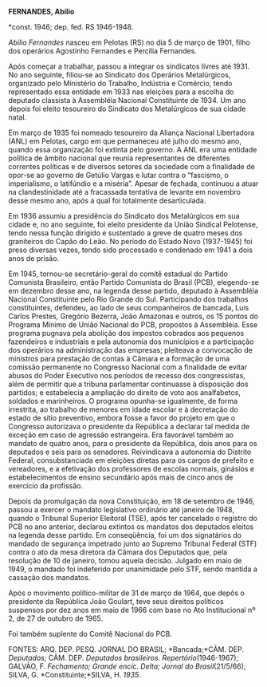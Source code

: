 **FERNANDES, Abílio**

\*const. 1946; dep. fed. RS 1946-1948.

*Abílio Fernandes* nasceu em Pelotas (RS) no dia 5 de março de 1901,
filho dos operários Agostinho Fernandes e Percília Fernandes.

Após começar a trabalhar, passou a integrar os sindicatos livres até
1931. No ano seguinte, filiou-se ao Sindicato dos Operários
Metalúrgicos, organizado pelo Ministério do Trabalho, Indústria e
Comércio, tendo representado essa entidade em 1933 nas eleições para a
escolha do deputado classista à Assembléia Nacional Constituinte de
1934. Um ano depois foi eleito tesoureiro do Sindicato dos Metalúrgicos
de sua cidade natal.

Em março de 1935 foi nomeado tesoureiro da Aliança Nacional Libertadora
(ANL) em Pelotas, cargo em que permaneceu até julho do mesmo ano, quando
essa organização foi extinta pelo governo. A ANL era uma entidade
política de âmbito nacional que reunia representantes de diferentes
correntes políticas e de diversos setores da sociedade com a finalidade
de opor-se ao governo de Getúlio Vargas e lutar contra o “fascismo, o
imperialismo, o latifúndio e a miséria”. Apesar de fechada, continuou a
atuar na clandestinidade até a fracassada tentativa de levante em
novembro desse mesmo ano, após a qual foi totalmente desarticulada.

Em 1936 assumiu a presidência do Sindicato dos Metalúrgicos em sua
cidade e, no ano seguinte, foi eleito presidente da União Sindical
Pelotense, tendo nessa função dirigido e sustentado a greve de quatro
meses dos graniteiros do Capão do Leão. No período do Estado Novo
(1937-1945) foi preso diversas vezes, tendo sido processado e condenado
em 1941 a dois anos de prisão.

Em 1945, tornou-se secretário-geral do comitê estadual do Partido
Comunista Brasileiro, então Partido Comunista do Brasil (PCB),
elegendo-se em dezembro desse ano, na legenda desse partido, deputado à
Assembléia Nacional Constituinte pelo Rio Grande do Sul. Participando
dos trabalhos constituintes, defendeu, ao lado de seus companheiros de
bancada, Luís Carlos Prestes, Gregório Bezerra, João Amazonas e outros,
os 15 pontos do Programa Mínimo de União Nacional do PCB, propostos à
Assembléia. Esse programa pugnava pela abolição dos impostos cobrados
aos pequenos fazendeiros e industriais e pela autonomia dos municípios e
a participação dos operários na administração das empresas; pleiteava a
convocação de ministros para prestação de contas à Câmara e a formação
de uma comissão permanente no Congresso Nacional com a finalidade de
evitar abusos do Poder Executivo nos períodos de recesso dos
congressistas, além de permitir que a tribuna parlamentar continuasse à
disposição dos partidos; e estabelecia a ampliação do direito de voto
aos analfabetos, soldados e marinheiros. O programa opunha-se
igualmente, de forma irrestrita, ao trabalho de menores em idade escolar
e à decretação do estado de sítio preventivo, embora fosse a favor do
projeto em que o Congresso autorizava o presidente da República a
declarar tal medida de exceção em caso de agressão estrangeira. Era
favorável também ao mandato de quatro anos, para o presidente da
República, dois anos para os deputados e seis para os senadores.
Reivindicava a autonomia do Distrito Federal, consubstanciada em
eleições diretas para os cargos de prefeito e vereadores, e a efetivação
dos professores de escolas normais, ginásios e estabelecimentos de
ensino secundário após mais de cinco anos de exercício da profissão.

Depois da promulgação da nova Constituição, em 18 de setembro de 1946,
passou a exercer o mandato legislativo ordinário até janeiro de 1948,
quando o Tribunal Superior Eleitoral (TSE), após ter cancelado o
registro do PCB no ano anterior, declarou extintos os mandatos dos
deputados eleitos na legenda desse partido. Em conseqüência, foi um dos
signatários do mandado de segurança impetrado junto ao Supremo Tribunal
Federal (STF) contra o ato da mesa diretora da Câmara dos Deputados que,
pela resolução de 10 de janeiro, tomou aquela decisão. Julgado em maio
de 1949, o mandado foi indeferido por unanimidade pelo STF, sendo
mantida a cassação dos mandatos.

Após o movimento político-militar de 31 de março de 1964, que depôs o
presidente da República João Goulart, teve seus direitos políticos
suspensos por dez anos em maio de 1966 com base no Ato Institucional nº
2, de 27 de outubro de 1965.

Foi também suplente do Comitê Nacional do PCB.

FONTES: ARQ. DEP. PESQ. JORNAL DO BRASIL; *Bancada;*CÂM. DEP.
*Deputados;* CÂM. DEP. *Deputados brasileiros*. *Repertório*(1946-1967);
GALVÃO, F. *Fechamento; Grande encic. Delta; Jornal do Brasil*(21/5/66);
SILVA, G. *Constituinte;*SILVA, H. *1935.*

 
